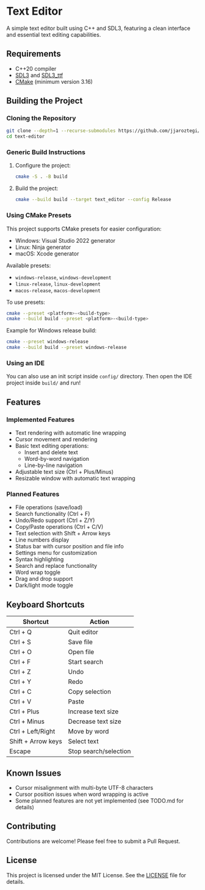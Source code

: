 # Text Editor

A simple text editor built using C++ and SDL3, featuring a clean interface and essential text editing capabilities.

## Requirements

-   C++20 compiler
-   [SDL3](https://github.com/libsdl-org/SDL) and [SDL3_ttf](https://github.com/libsdl-org/SDL_ttf)
-   [CMake](https://cmake.org/) (minimum version 3.16)

## Building the Project

### Cloning the Repository

```sh
git clone --depth=1 --recurse-submodules https://github.com/jjaroztegi/text-editor.git
cd text-editor
```

### Generic Build Instructions

1. Configure the project:

    ```sh
    cmake -S . -B build
    ```

2. Build the project:
    ```sh
    cmake --build build --target text_editor --config Release
    ```

### Using CMake Presets

This project supports CMake presets for easier configuration:

-   Windows: Visual Studio 2022 generator
-   Linux: Ninja generator
-   macOS: Xcode generator

Available presets:

-   `windows-release`, `windows-development`
-   `linux-release`, `linux-development`
-   `macos-release`, `macos-development`

To use presets:

```sh
cmake --preset <platform>-<build-type>
cmake --build build --preset <platform>-<build-type>
```

Example for Windows release build:

```sh
cmake --preset windows-release
cmake --build build --preset windows-release
```

### Using an IDE

You can also use an init script inside `config/` directory. Then open the IDE project inside `build/` and run!

## Features

### Implemented Features

-   Text rendering with automatic line wrapping
-   Cursor movement and rendering
-   Basic text editing operations:
    -   Insert and delete text
    -   Word-by-word navigation
    -   Line-by-line navigation
-   Adjustable text size (Ctrl + Plus/Minus)
-   Resizable window with automatic text wrapping

### Planned Features

-   File operations (save/load)
-   Search functionality (Ctrl + F)
-   Undo/Redo support (Ctrl + Z/Y)
-   Copy/Paste operations (Ctrl + C/V)
-   Text selection with Shift + Arrow keys
-   Line numbers display
-   Status bar with cursor position and file info
-   Settings menu for customization
-   Syntax highlighting
-   Search and replace functionality
-   Word wrap toggle
-   Drag and drop support
-   Dark/light mode toggle

## Keyboard Shortcuts

| Shortcut           | Action                |
| ------------------ | --------------------- |
| Ctrl + Q           | Quit editor           |
| Ctrl + S           | Save file             |
| Ctrl + O           | Open file             |
| Ctrl + F           | Start search          |
| Ctrl + Z           | Undo                  |
| Ctrl + Y           | Redo                  |
| Ctrl + C           | Copy selection        |
| Ctrl + V           | Paste                 |
| Ctrl + Plus        | Increase text size    |
| Ctrl + Minus       | Decrease text size    |
| Ctrl + Left/Right  | Move by word          |
| Shift + Arrow keys | Select text           |
| Escape             | Stop search/selection |

## Known Issues

-   Cursor misalignment with multi-byte UTF-8 characters
-   Cursor position issues when word wrapping is active
-   Some planned features are not yet implemented (see TODO.md for details)

## Contributing

Contributions are welcome! Please feel free to submit a Pull Request.

## License

This project is licensed under the MIT License. See the [LICENSE](LICENSE) file for details.
